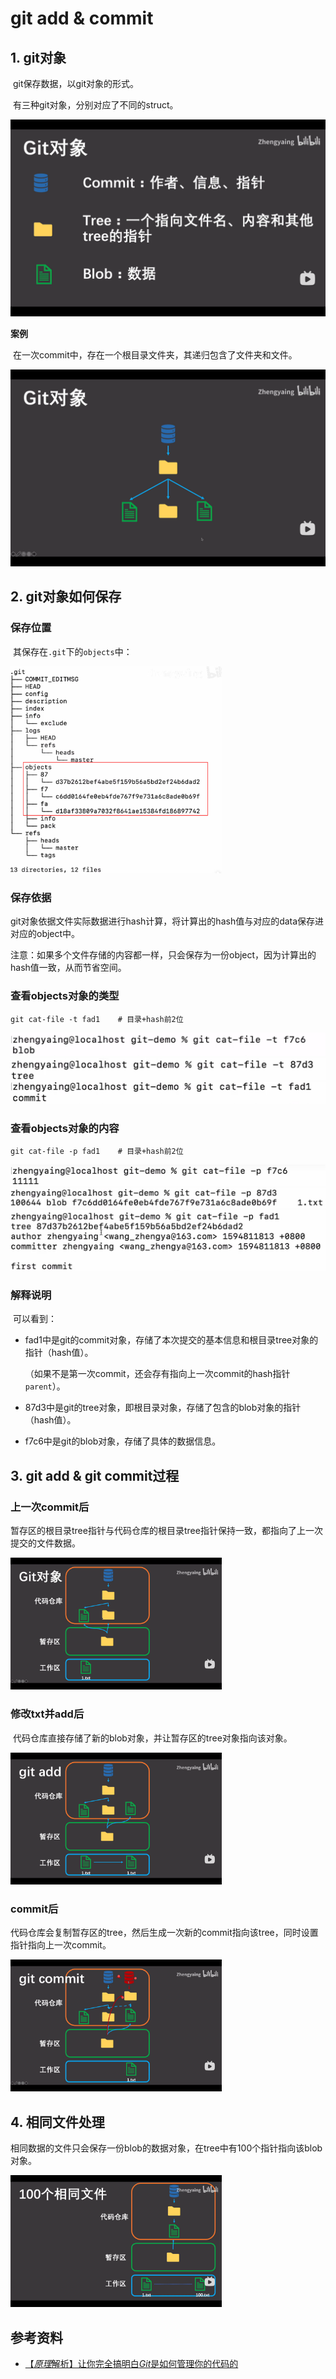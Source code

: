 # git add & commit

## 1. git对象

​	git保存数据，以git对象的形式。

​	有三种git对象，分别对应了不同的struct。

![image-20240324163642620](./assets/image-20240324163642620.png)

**案例**

​	在一次commit中，存在一个根目录文件夹，其递归包含了文件夹和文件。

![image-20240324163736582](./assets/image-20240324163736582.png)

## 2. git对象如何保存

### 保存位置

​	其保存在`.git`下的`objects`中：

<img src="./assets/image-20240324164434979.png" alt="image-20240324164434979" style="zoom:33%;" />

### 保存依据

​	git对象依据文件实际数据进行hash计算，将计算出的hash值与对应的data保存进对应的object中。

​	注意：如果多个文件存储的内容都一样，只会保存为一份object，因为计算出的hash值一致，从而节省空间。

### 查看objects对象的类型

```shell
git cat-file -t fad1	# 目录+hash前2位
```

<img src="./assets/image-20240324164957965.png" alt="image-20240324164957965" style="zoom:50%;" />

<img src="./assets/image-20240324164634691.png" alt="image-20240324164634691" style="zoom:50%;" />

<img src="./assets/image-20240324164658316.png" alt="image-20240324164658316" style="zoom:50%;" />

### 查看objects对象的内容

```shell
git cat-file -p fad1	# 目录+hash前2位
```

<img src="./assets/image-20240324165012347.png" alt="image-20240324165012347" style="zoom:50%;" />

<img src="./assets/image-20240324164745631.png" alt="image-20240324164745631" style="zoom:50%;" />

<img src="./assets/image-20240324164806421.png" alt="image-20240324164806421" style="zoom:50%;" />

### 解释说明

​	可以看到：

* fad1中是git的commit对象，存储了本次提交的基本信息和根目录tree对象的指针（hash值）。

  （如果不是第一次commit，还会存有指向上一次commit的hash指针`parent`）。

* 87d3中是git的tree对象，即根目录对象，存储了包含的blob对象的指针（hash值）。

* f7c6中是git的blob对象，存储了具体的数据信息。

## 3. git add & git commit过程

### 上一次commit后

​	暂存区的根目录tree指针与代码仓库的根目录tree指针保持一致，都指向了上一次提交的文件数据。

<img src="./assets/image-20240324163944433.png" alt="image-20240324163944433" style="zoom: 33%;" />

### 修改txt并add后

​	代码仓库直接存储了新的blob对象，并让暂存区的tree对象指向该对象。

<img src="./assets/image-20240324165917624.png" alt="image-20240324165917624" style="zoom: 33%;" />

### commit后

​	代码仓库会复制暂存区的tree，然后生成一次新的commit指向该tree，同时设置指针指向上一次commit。

<img src="./assets/image-20240324170137799.png" alt="image-20240324170137799" style="zoom:33%;" />

## 4. 相同文件处理

​	相同数据的文件只会保存一份blob的数据对象，在tree中有100个指针指向该blob对象。

<img src="./assets/image-20240324170406311.png" alt="image-20240324170406311" style="zoom:33%;" />

## 参考资料

* [【*原理*解析】让你完全搞明白*Git*是如何管理你的代码的](https://www.bilibili.com/video/BV11z4y1X79p/)